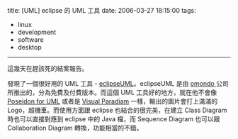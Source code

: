 title: \[UML\] eclipse 的 UML 工具
date: 2006-03-27 18:15:00
tags: 
- linux
- development
- software
- desktop
---

這幾天在趕該死的結案報告。

發現了一個很好用的 UML 工具 - [eclipseUML](http://www.eclipsedownload.com/product.html)。eclipseUML 是由 [omondo ](http://www.omondo.com/)公司所推出的，分為免費及付費版本。而這個 UML 工具好的地方，就在他不會像 [Poseidon for UML](http://www.gentleware.com/) 或者是 [Visual Paradiam](http://www.visual-paradigm.com/) 一樣，輸出的圖片會打上滿滿的 Logo，超機車。而使用方面跟 eclipse 也結合的很完美，在建立 Class Diagram 時也可以直接對應到 eclipse 中的 Java 檔，而 Sequence Diagram 也可以跟 Collaboration Diagram 轉換，功能相當的不錯。